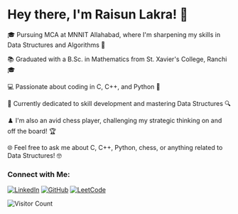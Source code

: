 # Hey there, I'm Raisun Lakra! 👋

🎓 Pursuing MCA at MNNIT Allahabad, where I'm sharpening my skills in Data Structures and Algorithms 🚀

📚 Graduated with a B.Sc. in Mathematics from St. Xavier's College, Ranchi 🎓

💻 Passionate about coding in C, C++, and Python 🐍

🧠 Currently dedicated to skill development and mastering Data Structures 🔍

♟️ I'm also an avid chess player, challenging my strategic thinking on and off the board! 🏆

🌐 Feel free to ask me about C, C++, Python, chess, or anything related to Data Structures! 🤓

<!-- Connect with Me -->
### Connect with Me:

[![LinkedIn](https://img.shields.io/badge/LinkedIn-Connect-blue?style=flat-square&logo=linkedin)](https://www.linkedin.com/in/raisunlakra18)
[![GitHub](https://img.shields.io/badge/GitHub-Follow-black?style=flat-square&logo=github)](https://github.com/RaisunLakra)
[![LeetCode](https://img.shields.io/badge/LeetCode-Solve-green?style=flat-square&logo=leetcode)](https://leetcode.com/raisunlakra18)

![Visitor Count](https://visitor-badge.glitch.me/badge?page_id=RaisunLakra.RaisunLakra)

<!-- You can add more badges or customize this section as needed -->
